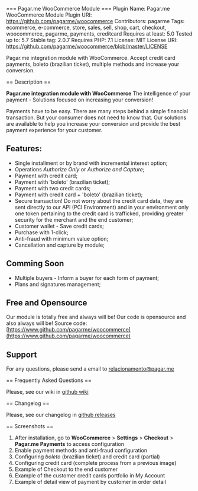 ﻿=== Pagar.me WooCommerce Module ===
Plugin Name: Pagar.me WooCommerce Module
Plugin URI: https://github.com/pagarme/woocommerce
Contributors: pagarme
Tags: ecommerce, e-commerce, store, sales, sell, shop, cart, checkout, woocommerce, pagarme, payments, creditcard
Requires at least: 5.0
Tested up to: 5.7
Stable tag: 2.0.7
Requires PHP: 7.1
License: MIT
License URI: https://github.com/pagarme/woocommerce/blob/master/LICENSE

Pagar.me integration module with WooCommerce. Accept credit card payments, boleto (brazilian ticket), multiple methods and increase your conversion.

== Description ==

**Pagar.me integration module with WooCommerce**
The intelligence of your payment - Solutions focused on increasing your conversion!

Payments have to be easy. There are many steps behind a simple financial transaction. But your consumer does not need to know that. Our solutions are available to help you increase your conversion and provide the best payment experience for your customer.

## Features:
* Single installment or by brand with incremental interest option;
* Operations *Authorize Only* or *Authorize and Capture*;
* Payment with credit card;
* Payment with 'boleto' (brazilian ticket);
* Payment with two credit cards;
* Payment with credit card + 'boleto' (brazilian ticket);
* Secure transaction! Do not worry about the credit card data, they are sent directly to our API (PCI Environment) and in your environment only one token pertaining to the credit card is trafficked, providing greater security for the merchant and the end customer;
* Customer wallet - Save credit cards;
* Purchase with 1-click;
* Anti-fraud with minimum value option;
* Cancellation and capture by module;

## Comming Soon
* Multiple buyers - Inform a buyer for each form of payment;
* Plans and signatures management;

## Free and Opensource
Our module is totally free and always will be!
Our code is opensource and also always will be!
Source code: [https://www.github.com/pagarme/woocommerce](https://www.github.com/pagarme/woocommerce)

## Support

For any questions, please send a email to [relacionamento@pagar.me](relacionamento@pagar.me)

== Frequently Asked Questions ==

Please, see our wiki in [github wiki](https://github.com/pagarme/woocommerce/wiki)

== Changelog ==

Please, see our changelog in [github releases](https://github.com/pagarme/woocommerce/releases)

== Screenshots ==

1. After installation, go to **WooCommerce** > **Settings** > **Checkout** > **Pagar.me Payments** to access configuration
2. Enable payment methods and anti-fraud configuration
3. Configuring *boleto* (brazilian ticket) and credit card (partial)
4. Configuring credit card (complete process from a previous image)
5. Example of Checkout to the end customer
6. Example of the customer credit cards portfolio in My Account
7. Example of detail view of payment by customer in order detail
